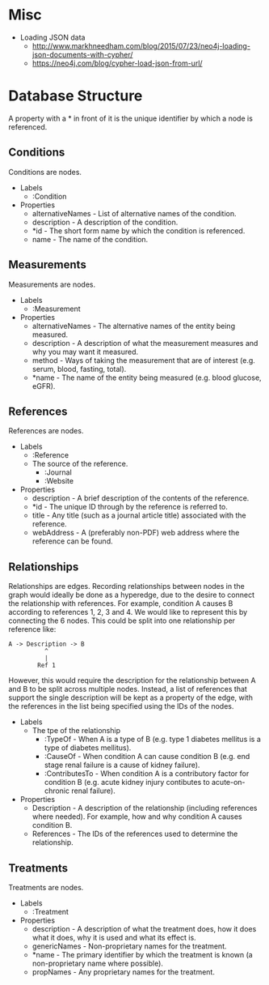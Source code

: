 # Misc

- Loading JSON data
    - http://www.markhneedham.com/blog/2015/07/23/neo4j-loading-json-documents-with-cypher/
    - https://neo4j.com/blog/cypher-load-json-from-url/



# Database Structure

A property with a * in front of it is the unique identifier by which a node is referenced.

## Conditions
Conditions are nodes.

- Labels
    - :Condition
- Properties
    - alternativeNames - List of alternative names of the condition.
    - description - A description of the condition.
    - *id - The short form name by which the condition is referenced.
    - name - The name of the condition.

## Measurements
Measurements are nodes.

- Labels
    - :Measurement
- Properties
    - alternativeNames - The alternative names of the entity being measured.
    - description - A description of what the measurement measures and why you may want it measured.
    - method - Ways of taking the measurement that are of interest (e.g. serum, blood, fasting, total).
    - *name - The name of the entity being measured (e.g. blood glucose, eGFR).

## References
References are nodes.

- Labels
    - :Reference
    - The source of the reference.
        - :Journal
        - :Website
- Properties
    - description - A brief description of the contents of the reference.
    - *id - The unique ID through by the reference is referred to.
    - title - Any title (such as a journal article title) associated with the reference.
    - webAddress - A (preferably non-PDF) web address where the reference can be found.

## Relationships
Relationships are edges. Recording relationships between nodes in the graph would ideally be done as a hyperedge, due to the
desire to connect the relationship with references. For example, condition A causes B according to references 1, 2, 3 and 4.
We would like to represent this by connecting the 6 nodes. This could be split into one relationship per reference like:

    A -> Description -> B
              ^
              |
            Ref 1
        
However, this would require the description for the relationship between A and B to be split across multiple nodes. Instead,
a list of references that support the single description will be kept as a property of the edge, with the references in the list
being specified using the IDs of the nodes.

- Labels
    - The tpe of the relationship
        - :TypeOf - When A is a type of B (e.g. type 1 diabetes mellitus is a type of diabetes mellitus).
        - :CauseOf - When condition A can cause condition B (e.g. end stage renal failure is a cause of kidney failure).
        - :ContributesTo - When condition A is a contributory factor for condition B (e.g. acute kidney injury contibutes to acute-on-chronic renal failure).
- Properties
    - Description - A description of the relationship (including references where needed). For example, how and why condition A causes condition B.
    - References - The IDs of the references used to determine the relationship.

## Treatments
Treatments are nodes.

- Labels
    - :Treatment
- Properties
    - description - A description of what the treatment does, how it does what it does, why it is used and what its effect is.
    - genericNames - Non-proprietary names for the treatment.
    - *name - The primary identifier by which the treatment is known (a non-proprietary name where possible).
    - propNames - Any proprietary names for the treatment.
